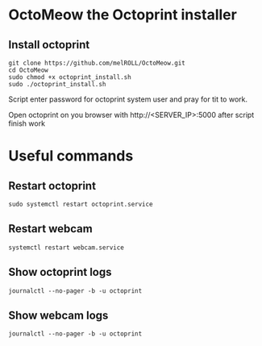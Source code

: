 # OctoMeow the Octoprint installer



## Install octoprint

```shell
git clone https://github.com/melROLL/OctoMeow.git
cd OctoMeow
sudo chmod +x octoprint_install.sh
sudo ./octoprint_install.sh
```

Script enter password for octoprint system user and pray for tit to work.

Open octoprint on you browser with http://<SERVER_IP>:5000 after script finish work


# Useful commands

## Restart octoprint

```shell
sudo systemctl restart octoprint.service
```

## Restart webcam

```shell
systemctl restart webcam.service
```

## Show octoprint logs

```shell
journalctl --no-pager -b -u octoprint
```

## Show webcam logs

```shell
journalctl --no-pager -b -u octoprint
```
